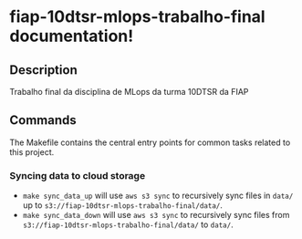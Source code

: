 # fiap-10dtsr-mlops-trabalho-final documentation!

## Description

Trabalho final da disciplina de MLops da turma 10DTSR da FIAP

## Commands

The Makefile contains the central entry points for common tasks related to this project.

### Syncing data to cloud storage

* `make sync_data_up` will use `aws s3 sync` to recursively sync files in `data/` up to `s3://fiap-10dtsr-mlops-trabalho-final/data/`.
* `make sync_data_down` will use `aws s3 sync` to recursively sync files from `s3://fiap-10dtsr-mlops-trabalho-final/data/` to `data/`.


